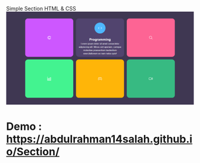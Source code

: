 Simple Section HTML & CSS
![alt text](screencapture-abdulrahman14salah-github-io-Section-2023-01-06-11_19_22.png)
# Demo : https://abdulrahman14salah.github.io/Section/

